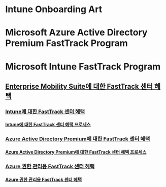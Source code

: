 # Intune Onboarding Art
# Microsoft Azure Active Directory Premium FastTrack Program
# Microsoft Intune FastTrack Program
## [Enterprise Mobility Suite에 대한 FastTrack 센터 혜택](FastTrack_Center_Benefit_for_Enterprise_Mobility_Suite.md)
### [Intune에 대한 FastTrack 센터 혜택](FastTrack_Center_Benefit_for_Intune.md)
#### [Intune에 대한 FastTrack 센터 혜택 프로세스](FastTrack_Center_Benefit_Process_for_Intune.md)
### [Azure Active Directory Premium에 대한 FastTrack 센터 혜택](FastTrack_Center_Benefit_for_Azure_Active_Directory_Premium.md)
#### [Azure Active Directory Premium에 대한 FastTrack 센터 혜택 프로세스 ](FastTrack_Center_Benefit_Process_for_Azure_Active_Directory_Premium_.md)
### [Azure 권한 관리용 FastTrack 센터 혜택](FastTrack_Center_Benefit_for_Azure_Rights_Management.md)
#### [Azure 권한 관리용 FastTrack 센터 혜택](FastTrack_Center_Benefit_Process_for_Azure_Rights_Management.md)
